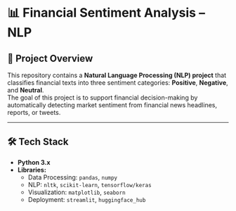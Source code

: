# 📊 Financial Sentiment Analysis – NLP

## 📌 Project Overview
This repository contains a **Natural Language Processing (NLP) project** that classifies financial texts into three sentiment categories: **Positive**, **Negative**, and **Neutral**.  
The goal of this project is to support financial decision-making by automatically detecting market sentiment from financial news headlines, reports, or tweets.

---

## 🛠️ Tech Stack
- **Python 3.x**
- **Libraries:**  
  - Data Processing: `pandas`, `numpy`  
  - NLP: `nltk`, `scikit-learn`, `tensorflow/keras`  
  - Visualization: `matplotlib`, `seaborn`  
  - Deployment: `streamlit`, `huggingface_hub`  
